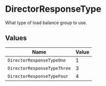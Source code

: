 # DirectorResponseType

What type of load balance group to use.


## Values

| Name                        | Value                       |
| --------------------------- | --------------------------- |
| `DirectorResponseTypeOne`   | 1                           |
| `DirectorResponseTypeThree` | 3                           |
| `DirectorResponseTypeFour`  | 4                           |